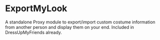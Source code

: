 # ExportMyLook
A standalone Proxy module to export/import custom costume information from another person and display them on your end. Included in DressUpMyFriends already.
